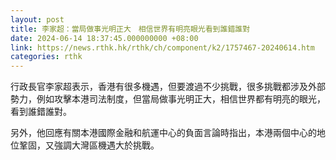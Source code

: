 ```yaml
---
layout: post
title: 李家超：當局做事光明正大　相信世界有明亮眼光看到誰錯誰對
date: 2024-06-14 18:37:45.000000000 +08:00
link: https://news.rthk.hk/rthk/ch/component/k2/1757467-20240614.htm
categories: rthk
---
```


行政長官李家超表示，香港有很多機遇，但要渡過不少挑戰，很多挑戰都涉及外部勢力，例如攻擊本港司法制度，但當局做事光明正大，相信世界都有明亮的眼光，看到誰錯誰對。

另外，他回應有關本港國際金融和航運中心的負面言論時指出，本港兩個中心的地位鞏固，又強調大灣區機遇大於挑戰。
